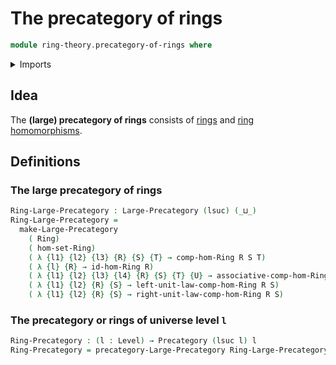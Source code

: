 # The precategory of rings

```agda
module ring-theory.precategory-of-rings where
```

<details><summary>Imports</summary>

```agda
open import category-theory.large-precategories
open import category-theory.precategories

open import foundation.universe-levels

open import ring-theory.homomorphisms-rings
open import ring-theory.rings
```

</details>

## Idea

The **(large) precategory of rings** consists of [rings](ring-theory.rings.md)
and [ring homomorphisms](ring-theory.homomorphisms-rings.md).

## Definitions

### The large precategory of rings

```agda
Ring-Large-Precategory : Large-Precategory (lsuc) (_⊔_)
Ring-Large-Precategory =
  make-Large-Precategory
    ( Ring)
    ( hom-set-Ring)
    ( λ {l1} {l2} {l3} {R} {S} {T} → comp-hom-Ring R S T)
    ( λ {l} {R} → id-hom-Ring R)
    ( λ {l1} {l2} {l3} {l4} {R} {S} {T} {U} → associative-comp-hom-Ring R S T U)
    ( λ {l1} {l2} {R} {S} → left-unit-law-comp-hom-Ring R S)
    ( λ {l1} {l2} {R} {S} → right-unit-law-comp-hom-Ring R S)
```

### The precategory or rings of universe level `l`

```agda
Ring-Precategory : (l : Level) → Precategory (lsuc l) l
Ring-Precategory = precategory-Large-Precategory Ring-Large-Precategory
```
